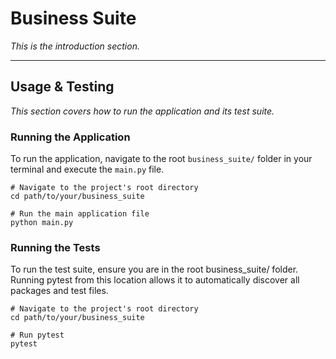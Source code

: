 # Business Suite

*This is the introduction section.*

---

## Usage & Testing

*This section covers how to run the application and its test suite.*

### Running the Application

To run the application, navigate to the root `business_suite/` folder in your terminal and execute the `main.py` file.

```shell
# Navigate to the project's root directory
cd path/to/your/business_suite

# Run the main application file
python main.py
```

### Running the Tests

To run the test suite, ensure you are in the root business_suite/ folder. Running pytest from this location allows it to automatically discover all packages and test files.

```shell
# Navigate to the project's root directory
cd path/to/your/business_suite

# Run pytest
pytest
```
